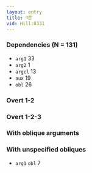 ```yaml
---
layout: entry
title: འགྲོ་
vid: Hill:0331
---
```

### Dependencies (N = 131)
* `arg1` 33
* `arg2` 1
* `argcl` 13
* `aux` 19
* `obl` 26


### Overt 1-2


### Overt 1-2-3


### With oblique arguments


### With unspecified obliques
* `arg1` `obl` 7
